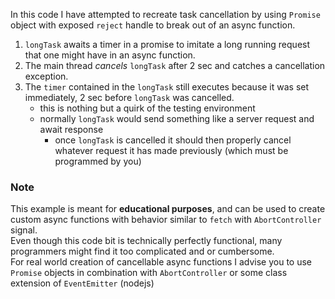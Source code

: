 In this code I have attempted to recreate task cancellation by using `Promise` object with exposed `reject` handle to break out of an async function.       
1. `longTask` awaits a timer in a promise to imitate a long running request that one might have in an async function.      
2. The main thread *cancels* `longTask` after 2 sec and catches a cancellation exception.       
3. The `timer` contained in the `longTask` still executes because it was set immediately, 2 sec before `longTask` was cancelled.        
   - this is nothing but a quirk of the testing environment
   - normally `longTask` would send something like a server request and await response
     - once `longTask` is cancelled it should then properly cancel whatever request it has made previously (which must be programmed by you)
### Note
This example is meant for **educational purposes**, and can be used to create custom async functions with behavior similar to `fetch` with `AbortController` signal.       
Even though this code bit is technically perfectly functional, many programmers might find it too complicated and or cumbersome.       
For real world creation of cancellable async functions I advise you to use `Promise` objects in combination with `AbortController` or some class extension of `EventEmitter` (nodejs)
